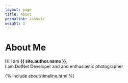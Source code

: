 ```yaml
---
layout: page
title: About
permalink: /about/
weight: 3
---
```


# **About Me**

Hi I am **{{ site.author.name }}**,<br>
I am DotNet Developer and and enthusiastic photographer


<div class="row">
{% include about/timeline.html %}
</div>
